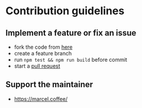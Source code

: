 # Contribution guidelines

## Implement a feature or fix an issue

- fork the code from [here](https://github.com/mkloubert/js-strings)
- create a feature branch
- run `npm test && npm run build` before commit
- start a [pull request](https://github.com/mkloubert/js-strings/pulls)

## Support the maintainer

- https://marcel.coffee/
